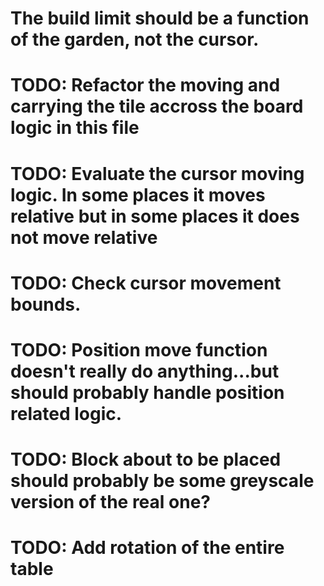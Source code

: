 # The build limit should be a function of the garden, not the cursor.

# TODO: Refactor the moving and carrying the tile accross the board logic in this file

# TODO: Evaluate the cursor moving logic. In some places it moves relative but in some places it does not move relative

# TODO: Check cursor movement bounds.

# TODO: Position move function doesn't really do anything...but should probably handle position related logic.

# TODO: Block about to be placed should probably be some greyscale version of the real one?

# TODO: Add rotation of the entire table
